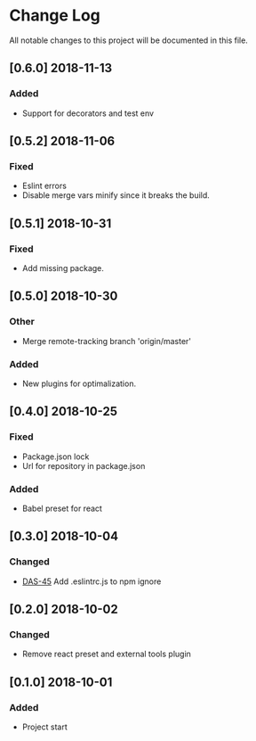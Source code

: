 # Change Log
All notable changes to this project will be documented in this file.


## [0.6.0] 2018-11-13
### Added
- Support for decorators and test env

## [0.5.2] 2018-11-06
### Fixed
- Eslint errors
- Disable merge vars minify since it breaks the build.

## [0.5.1] 2018-10-31
### Fixed
- Add missing package.

## [0.5.0] 2018-10-30
### Other
- Merge remote-tracking branch 'origin/master'

### Added
- New plugins for optimalization.

## [0.4.0] 2018-10-25
### Fixed
- Package.json lock
- Url for repository in package.json

### Added
- Babel preset for react

## [0.3.0] 2018-10-04
### Changed
- [DAS-45](https://socifi.atlassian.net/browse/DAS-45) Add .eslintrc.js to npm ignore

## [0.2.0] 2018-10-02
### Changed
- Remove react preset and external tools plugin


## [0.1.0] 2018-10-01
### Added
- Project start
